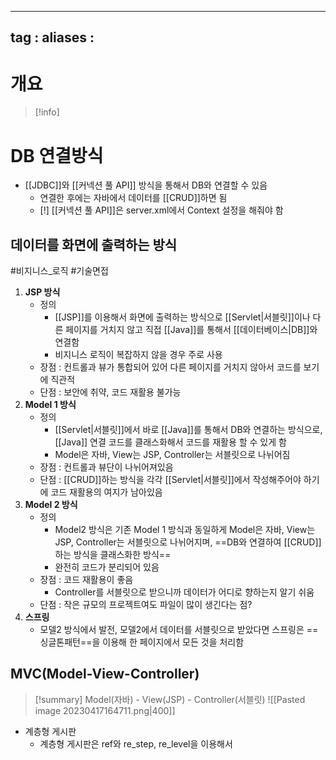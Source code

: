 
---
tag : 
aliases : 
---

# 개요
>[!info]

# DB 연결방식
- [[JDBC]]와 [[커넥션 풀 API]] 방식을 통해서 DB와 연결할 수 있음
	- 연결한 후에는 자바에서 데이터를 [[CRUD]]하면 됨
	- [!] [[커넥션 풀 API]]은 server.xml에서 Context 설정을 해줘야 함

## 데이터를 화면에 출력하는 방식 
#비지니스_로직 #기술면접 
1. **JSP 방식**
	- 정의 
		- [[JSP]]를 이용해서 화면에 출력하는 방식으로 [[Servlet|서블릿]]이나 다른 페이지를 거치지 않고 직접 [[Java]]를 통해서 [[데이터베이스|DB]]와 연결함
		- 비지니스 로직이 복잡하지 않을 경우 주로 사용
	- 장점 : 컨트롤과 뷰가 통합되어 있어 다른 페이지를 거치지 않아서 코드를 보기에 직관적
	- 단점 : 보안에 취약, 코드 재활용 불가능 
2. **Model 1 방식**
	- 정의
		- [[Servlet|서블릿]]에서 바로 [[Java]]를 통해서 DB와 연결하는 방식으로, [[Java]] 연결 코드를 클래스화해서 코드를 재활용 할 수 있게 함
		- Model은 자바, View는 JSP, Controller는 서블릿으로 나뉘어짐
	- 장점 : 컨트롤과 뷰단이 나뉘어져있음
	- 단점 : [[CRUD]]하는 방식을 각각 [[Servlet|서블릿]]에서 작성해주어야 하기에 코드 재활용의 여지가 남아있음
3. **Model 2 방식**
	- 정의
		- Model2 방식은 기존 Model 1 방식과 동일하게 Model은 자바, View는 JSP, Controller는 서블릿으로 나뉘어지며, ==DB와 연결하여 [[CRUD]]하는 방식을 클래스화한 방식==
		- 완전히 코드가 분리되어 있음
	- 장점 : 코드 재활용이 좋음
		- Controller를 서블릿으로 받으니까 데이터가 어디로 향하는지 알기 쉬움
	- 단점 : 작은 규모의 프로젝트여도 파일이 많이 생긴다는 점? 
4. **스프링**
	- 모델2 방식에서 발전, 모델2에서 데이터를 서블릿으로 받았다면 스프링은 ==싱글톤패턴==을 이용해 한 페이지에서 모든 것을 처리함


## MVC(Model-View-Controller)
>[!summary] Model(자바) - View(JSP) - Controller(서블릿)
> ![[Pasted image 20230417164711.png|400]]
- 계층형 게시판
	- 계층형 게시판은 ref와 re_step, re_level을 이용해서 



